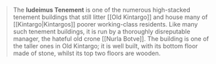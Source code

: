 > The **Iudeimus Tenement** is one of the numerous high-stacked tenement buildings that still litter [[Old Kintargo]] and house many of [[Kintargo|Kintargos]] poorer working-class residents. Like many such tenement buildings, it is run by a thoroughly disreputable manager, the hateful old crone [[Nurla Botve]]. The building is one of the taller ones in Old Kintargo; it is well built, with its bottom floor made of stone, whilst its top two floors are wooden.








